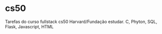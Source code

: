 # cs50
Tarefas do curso fullstack cs50 Harvard/Fundação estudar. C, Phyton, SQL, Flask, Javascript, HTML
